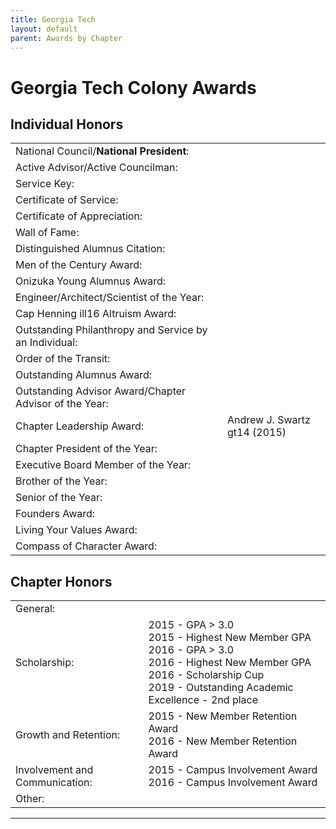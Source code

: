 ```yaml
---
title: Georgia Tech
layout: default
parent: Awards by Chapter
---
```


<link rel="stylesheet" href="{{ '/assets/css/by_chapter.css' | relative_url }}">

# Georgia Tech Colony Awards

## Individual Honors

<table>
<tbody>
<tr>
<td>National Council/<b>National President</b>:</td>
<td>
</td></tr>

<tr>
<td>Active Advisor/Active Councilman:</td>
<td>
</td></tr>

<tr>
<td>Service Key:</td>
<td>
</td></tr>

<tr>
<td>Certificate of Service:</td>
<td>
</td></tr>

<tr>
<td>Certificate of Appreciation:</td>
<td>
</td></tr>

<tr>
<td>Wall of Fame:</td>
<td>
</td></tr>

<tr>
<td>Distinguished Alumnus Citation:</td>
<td>
</td></tr>

<tr>
<td>Men of the Century Award:</td>
<td> 
</td></tr>

<tr>
<td>Onizuka Young Alumnus Award:</td>
<td>
</td></tr>

<tr>
<td>Engineer/Architect/Scientist of the Year:</td>
<td>
</td></tr>

<tr>
<td>Cap Henning ill16 Altruism Award:</td>
<td>
</td></tr>

<tr>
<td>Outstanding Philanthropy and Service by an Individual:</td>
<td>
</td></tr>

<tr>
<td>Order of the Transit:</td>
<td>
</td></tr>

<tr>
<td>Outstanding Alumnus Award:</td>
<td>
</td></tr>

<tr>
<td>Outstanding Advisor Award/Chapter Advisor of the Year:</td>
<td>
</td></tr>

<tr>
<td>Chapter Leadership Award:</td>
<td>Andrew J. Swartz gt14 (2015)
</td></tr>

<tr>
<td>Chapter President of the Year:</td>
<td>
</td></tr>

<tr>
<td>Executive Board Member of the Year:</td>
<td>
</td></tr>

<tr>
<td>Brother of the Year:</td>
<td>
</td></tr>

<tr>
<td>Senior of the Year:</td>
<td>
</td></tr>

<tr>
<td>Founders Award:</td>
<td>
</td></tr>

<tr>
<td>Living Your Values Award:</td>
<td>
</td></tr>

<tr>
<td>Compass of Character Award:</td>
<td>
</td></tr>

</tbody>
</table>

## Chapter Honors

<table>
<tbody>
<tr>
<td>General:</td>
<td>
</td></tr>

<tr>
<td>Scholarship:</td>
<td>2015 - GPA > 3.0
<br>2015 - Highest New Member GPA
<br>2016 - GPA > 3.0
<br>2016 - Highest New Member GPA
<br>2016 - Scholarship Cup
<br>2019 - Outstanding Academic Excellence - 2nd place
</td></tr>

<tr>
<td>Growth and Retention:</td>
<td>2015 - New Member Retention Award
<br>2016 - New Member Retention Award
</td></tr>

<tr>
<td>Involvement and Communication:</td>
<td>2015 - Campus Involvement Award
<br>2016 - Campus Involvement Award
</td></tr>

<tr>
<td>Other:</td>
<td>
</td></tr>

</tbody>
</table>

---

